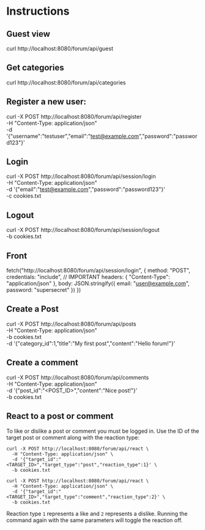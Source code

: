 # Instructions

## Guest view
curl  http://localhost:8080/forum/api/guest

## Get categories
curl http://localhost:8080/forum/api/categories

## Register a new user:

curl -X POST http://localhost:8080/forum/api/register \
  -H "Content-Type: application/json" \
  -d '{"username":"testuser","email":"test@example.com","password":"password123"}'

## Login

curl -X POST http://localhost:8080/forum/api/session/login \
  -H "Content-Type: application/json" \
  -d '{"email":"test@example.com","password":"password123"}' \
  -c cookies.txt

## Logout

curl -X POST http://localhost:8080/forum/api/session/logout \
  -b cookies.txt


## Front

fetch("http://localhost:8080/forum/api/session/login", {
    method: "POST",
    credentials: "include", // IMPORTANT
    headers: {
        "Content-Type": "application/json"
    },
    body: JSON.stringify({
        email: "user@example.com",
        password: "supersecret"
    })
})



 ## Create a Post

 curl -X POST http://localhost:8080/forum/api/posts \
  -H "Content-Type: application/json" \
  -b cookies.txt \
  -d '{"category_id":1,"title":"My first post","content":"Hello forum!"}'

## Create a comment

curl -X POST http://localhost:8080/forum/api/comments \
  -H "Content-Type: application/json" \
  -d '{"post_id":"<POST_ID>","content":"Nice post!"}' \
  -b cookies.txt

## React to a post or comment

To like or dislike a post or comment you must be logged in. Use the ID of the
target post or comment along with the reaction type:

```
curl -X POST http://localhost:8080/forum/api/react \
  -H "Content-Type: application/json" \
  -d '{"target_id":"<TARGET_ID>","target_type":"post","reaction_type":1}' \
  -b cookies.txt

curl -X POST http://localhost:8080/forum/api/react \
  -H "Content-Type: application/json" \
  -d '{"target_id":"<TARGET_ID>","target_type":"comment","reaction_type":2}' \
  -b cookies.txt
```
Reaction type `1` represents a like and `2` represents a dislike. Running the
command again with the same parameters will toggle the reaction off.